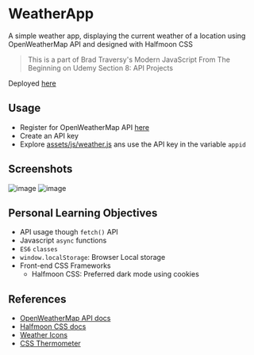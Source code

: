 # WeatherApp

A simple weather app, displaying the current weather of a location using OpenWeatherMap API and designed with Halfmoon CSS
> This is a part of Brad Traversy's Modern JavaScript From The Beginning on Udemy Section 8: API Projects

Deployed [here](https://weatherapp-291213.firebaseapp.com/)

## Usage 
- Register for OpenWeatherMap API [here](https://openweathermap.org/price)
- Create an API key
- Explore [assets/js/weather.js](assets/js/weather.js) ans use the API key in the variable `appid`

## Screenshots
![image](https://user-images.githubusercontent.com/34955854/94990739-fdbca300-059b-11eb-8fb6-4e7e7391ba21.png)
![image](https://user-images.githubusercontent.com/34955854/94990743-044b1a80-059c-11eb-976c-828b057abd58.png)

## Personal Learning Objectives
- API usage though `fetch()` API
- Javascript `async` functions
- `ES6` `classes`
- `window.localStorage`: Browser Local storage
- Front-end CSS Frameworks
    - Halfmoon CSS: Preferred dark mode using cookies

## References
- [OpenWeatherMap API docs](https://openweathermap.org/current)
- [Halfmoon CSS docs](https://www.gethalfmoon.com/docs/introduction/)
- [Weather Icons](https://erikflowers.github.io/weather-icons/)
- [CSS Thermometer](https://codepen.io/Arkellys/pen/rgpNBK)
